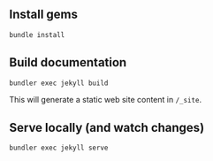 ## Install gems
```bash
bundle install
```

## Build documentation
```bash
bundler exec jekyll build
```
This will generate a static web site content in `/_site`.

## Serve locally (and watch changes)
```bash
bundler exec jekyll serve
```